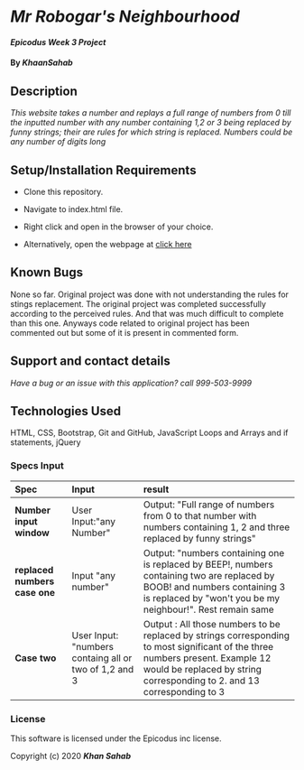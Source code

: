 # _Mr Robogar's Neighbourhood_

#### _Epicodus Week 3 Project_

#### By _**KhaanSahab**_

## Description

_This website takes a number and replays a full range of numbers from 0 till the inputted number with any number containing 1,2 or 3 being replaced by funny strings; their are rules for which string is replaced. Numbers could be any number of digits long_

## Setup/Installation Requirements

* Clone this repository.
* Navigate to index.html file.
* Right click and open in the browser of your choice.

* Alternatively, open the webpage at [click here](https://nkhakwan.github.io/week3Project/)

## Known Bugs

None so far. Original project was done with not understanding the rules for stings replacement. The original project was completed successfully according to the perceived rules. And that was much difficult to complete than this one. Anyways code related to original project has been commented out but some of it is present in commented form.

## Support and contact details

_Have a bug or an issue with this application? call 999-503-9999_

## Technologies Used

HTML,
CSS,
Bootstrap,
Git and GitHub,
JavaScript Loops and Arrays and if statements,
jQuery

### Specs Input
| Spec | Input | result |
| :-------------  | :-----------------------------------------------------| :----------------------------------------|
| **Number input window**  | User Input:"any Number" | Output: "Full range of numbers from 0 to that number with numbers containing 1, 2 and three replaced by funny strings" |
| **replaced numbers case one** | Input "any number" | Output: "numbers containing one is replaced by BEEP!, numbers containing two are replaced by BOOB! and numbers containing 3 is replaced by "won't you be my neighbour!". Rest remain same|
| **Case two** | User Input: "numbers containg all or two of 1,2 and 3| Output : All those numbers to be replaced by strings corresponding to most significant of the three numbers present. Example 12 would be replaced by string corresponding to 2. and 13 corresponding to 3 |

### License
This software is licensed under the Epicodus inc license.

Copyright (c) 2020 **_Khan Sahab_**























